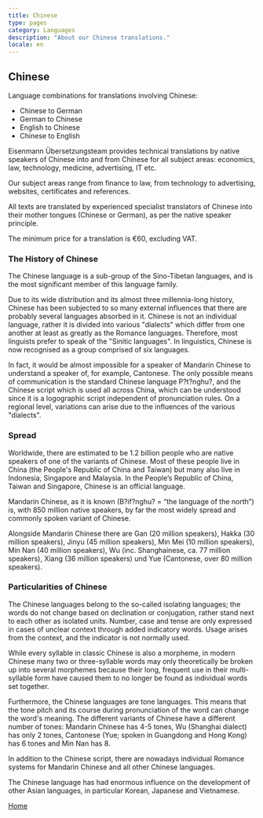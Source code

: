 ```yaml
---
title: Chinese
type: pages
category: Languages
description: "About our Chinese translations."
locale: en
---
```


## Chinese

Language combinations for translations involving Chinese:
- Chinese to German
- German to Chinese
- English to Chinese
- Chinese to English

Eisenmann Übersetzungsteam provides technical translations by native speakers of Chinese into and from Chinese for all subject areas: economics, law, technology, medicine, advertising, IT etc.

Our subject areas range from finance to law, from technology to advertising, websites, certificates and references.

All texts are translated by experienced specialist translators of Chinese into their mother tongues (Chinese or German), as per the native speaker principle.

The minimum price for a translation is €60, excluding VAT.

### The History of Chinese
The Chinese language is a sub-group of the Sino-Tibetan languages, and is the most significant member of this language family.

Due to its wide distribution and its almost three millennia-long history, Chinese has been subjected to so many external influences that there are probably several languages absorbed in it. Chinese is not an individual language, rather it is divided into various "dialects" which differ from one another at least as greatly as the Romance languages. Therefore, most linguists prefer to speak of the "Sinitic languages". In linguistics, Chinese is now recognised as a group comprised of six languages.

In fact, it would be almost impossible for a speaker of Mandarin Chinese to understand a speaker of, for example, Cantonese. The only possible means of communication is the standard Chinese language P?t?nghu?, and the Chinese script which is used all across China, which can be understood since it is a logographic script independent of pronunciation rules. On a regional level, variations can arise due to the influences of the various "dialects".

### Spread
Worldwide, there are estimated to be 1.2 billion people who are native speakers of one of the variants of Chinese. Most of these people live in China (the People's Republic of China and Taiwan) but many also live in Indonesia, Singapore and Malaysia. In the People’s Republic of China, Taiwan and Singapore, Chinese is an official language.

Mandarin Chinese, as it is known (B?if?nghu? = “the language of the north”) is, with 850 million native speakers, by far the most widely spread and commonly spoken variant of Chinese.

Alongside Mandarin Chinese there are Gan (20 million speakers), Hakka (30 million speakers), Jinyu (45 million speakers), Min Mei (10 million speakers), Min Nan (40 million speakers), Wu (inc. Shanghainese, ca. 77 million speakers), Xiang (36 million speakers) und Yue (Cantonese, over 80 million speakers).

### Particularities of Chinese
The Chinese languages belong to the so-called isolating languages; the words do not change based on declination or conjugation, rather stand next to each other as isolated units. Number, case and tense are only expressed in cases of unclear context through added indicatory words. Usage arises from the context, and the indicator is not normally used.

While every syllable in classic Chinese is also a morpheme, in modern Chinese many two or three-syllable words may only theoretically be broken up into several morphemes because their long, frequent use in their multi-syllable form have caused them to no longer be found as individual words set together.

Furthermore, the Chinese languages are tone languages. This means that the tone pitch and its course during pronunciation of the word can change the word's meaning. The different variants of Chinese have a different number of tones: Mandarin Chinese has 4-5 tones, Wu (Shanghai dialect) has only 2 tones, Cantonese (Yue; spoken in Guangdong and Hong Kong) has 6 tones and Min Nan has 8.

In addition to the Chinese script, there are nowadays individual Romance systems for Mandarin Chinese and all other Chinese languages.

The Chinese language has had enormous influence on the development of other Asian languages, in particular Korean, Japanese and Vietnamese.

[Home](/about/landing)